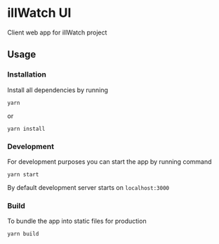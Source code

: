# illWatch UI

Client web app for illWatch project

## Usage

### Installation
Install all dependencies by running

    yarn 
or

    yarn install

### Development
For development purposes you can start the app by running command

    yarn start
By default development server starts on `localhost:3000`

### Build
To bundle the app into static files for production

    yarn build
